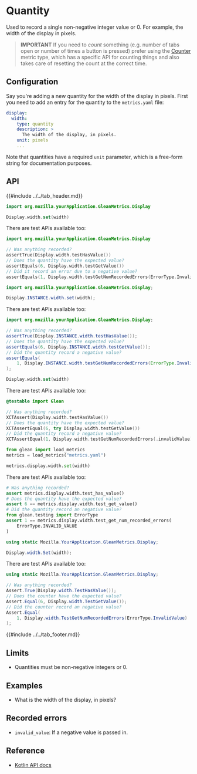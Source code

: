 # Quantity

Used to record a single non-negative integer value or 0.
For example, the width of the display in pixels.

> **IMPORTANT** If you need to _count_ something (e.g. number of tabs open or number of times a button is pressed) prefer using the [Counter](./counter.md) metric type, which has a specific API for counting things and also takes care of resetting the count at the correct time.

## Configuration

Say you're adding a new quantity for the width of the display in pixels. First you need to add an entry for the quantity to the `metrics.yaml` file:

```YAML
display:
  width:
    type: quantity
    description: >
      The width of the display, in pixels.
    unit: pixels
    ...
```

Note that quantities have a required `unit` parameter, which is a free-form string for documentation purposes.

## API

{{#include ../../tab_header.md}}

<div data-lang="Kotlin" class="tab">

```Kotlin
import org.mozilla.yourApplication.GleanMetrics.Display

Display.width.set(width)
```

There are test APIs available too:

```Kotlin
import org.mozilla.yourApplication.GleanMetrics.Display

// Was anything recorded?
assertTrue(Display.width.testHasValue())
// Does the quantity have the expected value?
assertEquals(6, Display.width.testGetValue())
// Did it record an error due to a negative value?
assertEquals(1, Display.width.testGetNumRecordedErrors(ErrorType.InvalidValue))
```

</div>

<div data-lang="Java" class="tab">

```Java
import org.mozilla.yourApplication.GleanMetrics.Display;

Display.INSTANCE.width.set(width);
```

There are test APIs available too:

```Java
import org.mozilla.yourApplication.GleanMetrics.Display;

// Was anything recorded?
assertTrue(Display.INSTANCE.width.testHasValue());
// Does the quantity have the expected value?
assertEquals(6, Display.INSTANCE.width.testGetValue());
// Did the quantity record a negative value?
assertEquals(
    1, Display.INSTANCE.width.testGetNumRecordedErrors(ErrorType.InvalidValue)
);
```

</div>

<div data-lang="Swift" class="tab">

```Swift
Display.width.set(width)
```

There are test APIs available too:

```Swift
@testable import Glean

// Was anything recorded?
XCTAssert(Display.width.testHasValue())
// Does the quantity have the expected value?
XCTAssertEqual(6, try Display.width.testGetValue())
// Did the quantity record a negative value?
XCTAssertEqual(1, Display.width.testGetNumRecordedErrors(.invalidValue))
```

</div>

<div data-lang="Python" class="tab">

```Python
from glean import load_metrics
metrics = load_metrics("metrics.yaml")

metrics.display.width.set(width)
```

There are test APIs available too:

```Python
# Was anything recorded?
assert metrics.display.width.test_has_value()
# Does the quantity have the expected value?
assert 6 == metrics.display.width.test_get_value()
# Did the quantity record an negative value?
from glean.testing import ErrorType
assert 1 == metrics.display.width.test_get_num_recorded_errors(
    ErrorType.INVALID_VALUE
)
```

</div>

<div data-lang="C#" class="tab">

```C#
using static Mozilla.YourApplication.GleanMetrics.Display;

Display.width.Set(width);
```

There are test APIs available too:

```C#
using static Mozilla.YourApplication.GleanMetrics.Display;

// Was anything recorded?
Assert.True(Display.width.TestHasValue());
// Does the counter have the expected value?
Assert.Equal(6, Display.width.TestGetValue());
// Did the counter record an negative value?
Assert.Equal(
    1, Display.width.TestGetNumRecordedErrors(ErrorType.InvalidValue)
);
```

</div>

{{#include ../../tab_footer.md}}

## Limits

* Quantities must be non-negative integers or 0.

## Examples

* What is the width of the display, in pixels?

## Recorded errors

* `invalid_value`: If a negative value is passed in.

## Reference

* [Kotlin API docs](../../../javadoc/glean/mozilla.telemetry.glean.private/-quantity-metric-type/index.html)
